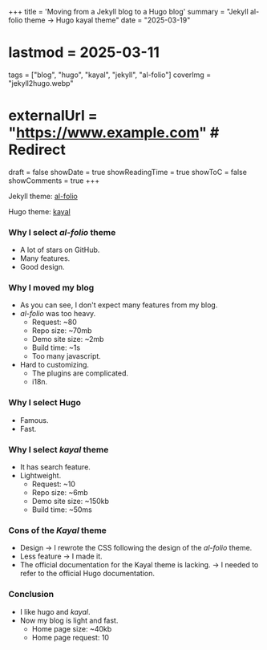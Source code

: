 +++
title = 'Moving from a Jekyll blog to a Hugo blog'
summary = "Jekyll al-folio theme -> Hugo kayal theme"
date = "2025-03-19"
# lastmod = 2025-03-11
tags = ["blog", "hugo", "kayal", "jekyll", "al-folio"]
coverImg = "jekyll2hugo.webp"
# externalUrl = "https://www.example.com" # Redirect
draft = false
showDate = true
showReadingTime = true
showToC = false
showComments = true
+++

Jekyll theme: [al-folio](https://github.com/alshedivat/al-folio)

Hugo theme: [kayal](https://github.com/mnjm/kayal)

### Why I select *al-folio* theme

- A lot of stars on GitHub.
- Many features.
- Good design.

### Why I moved my blog

- As you can see, I don't expect many features from my blog.
- *al-folio* was too heavy.
  - Request: ~80
  - Repo size: ~70mb
  - Demo site size: ~2mb
  - Build time: ~1s
  - Too many javascript.
- Hard to customizing.
  - The plugins are complicated.
  - i18n.

### Why I select Hugo

- Famous.
- Fast.

### Why I select *kayal* theme

- It has search feature.
- Lightweight.
  - Request: ~10
  - Repo size: ~6mb
  - Demo site size: ~150kb
  - Build time: ~50ms

### Cons of the *Kayal* theme

- Design -> I rewrote the CSS following the design of the *al-folio* theme.
- Less feature -> I made it.
- The official documentation for the Kayal theme is lacking. -> I needed to refer to the official Hugo documentation.

### Conclusion

- I like hugo and *kayal*.
- Now my blog is light and fast.
  - Home page size: ~40kb
  - Home page request: 10
